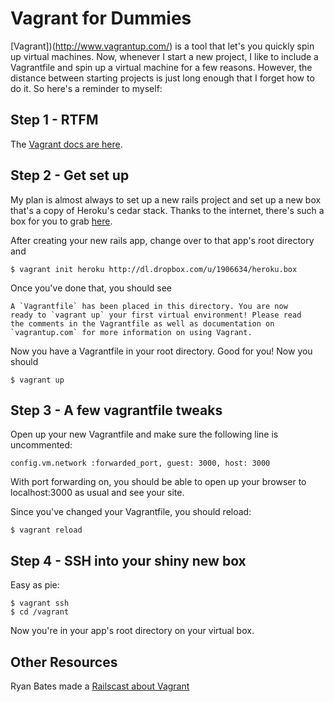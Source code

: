 # Vagrant for Dummies

[Vagrant])(http://www.vagrantup.com/) is a tool that let's you quickly spin up virtual machines. Now, whenever I start a new project, I like to include a Vagrantfile and spin up a virtual machine for a few reasons. However, the distance between starting projects is just long enough that I forget how to do it. So here's a reminder to myself:

## Step 1 - RTFM

The [Vagrant docs are here](http://docs.vagrantup.com/v2/).

## Step 2 - Get set up

My plan is almost always to set up a new rails project and set up a new box that's a copy of Heroku's cedar stack. Thanks to the internet, there's such a box for you to grab [here](http://dl.dropbox.com/u/1906634/heroku.box). 

After creating your new rails app, change over to that app's root directory and 

```
$ vagrant init heroku http://dl.dropbox.com/u/1906634/heroku.box
```

Once you've done that, you should see

```
A `Vagrantfile` has been placed in this directory. You are now
ready to `vagrant up` your first virtual environment! Please read
the comments in the Vagrantfile as well as documentation on
`vagrantup.com` for more information on using Vagrant.
```

Now you have a Vagrantfile in your root directory. Good for you! Now you should 

```
$ vagrant up
```

## Step 3 - A few vagrantfile tweaks

Open up your new Vagrantfile and make sure the following line is uncommented:

```
config.vm.network :forwarded_port, guest: 3000, host: 3000
```

With port forwarding on, you should be able to open up your browser to localhost:3000 as usual and see your site.

Since you've changed your Vagrantfile, you should reload:

```
$ vagrant reload
```

## Step 4 - SSH into your shiny new box

Easy as pie:

```
$ vagrant ssh
$ cd /vagrant
```
Now you're in your app's root directory on your virtual box.

## Other Resources

Ryan Bates made a [Railscast about Vagrant](http://railscasts.com/episodes/292-virtual-machines-with-vagrant)
